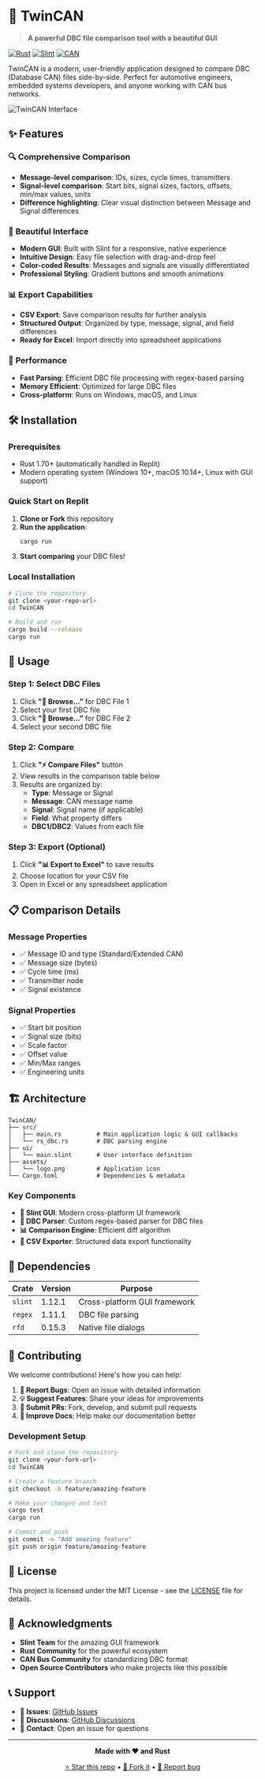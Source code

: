 
# 🚗 TwinCAN

> **A powerful DBC file comparison tool with a beautiful GUI**

[![Rust](https://img.shields.io/badge/rust-%23000000.svg?style=for-the-badge&logo=rust&logoColor=white)](https://www.rust-lang.org/)
[![Slint](https://img.shields.io/badge/Slint-GUI-blue?style=for-the-badge)](https://slint.dev/)
[![CAN](https://img.shields.io/badge/CAN-Bus-green?style=for-the-badge)](https://en.wikipedia.org/wiki/CAN_bus)

TwinCAN is a modern, user-friendly application designed to compare DBC (Database CAN) files side-by-side. Perfect for automotive engineers, embedded systems developers, and anyone working with CAN bus networks.

![TwinCAN Interface](https://via.placeholder.com/800x500/667eea/white?text=TwinCAN+Interface)

## ✨ Features

### 🔍 **Comprehensive Comparison**
- **Message-level comparison**: IDs, sizes, cycle times, transmitters
- **Signal-level comparison**: Start bits, signal sizes, factors, offsets, min/max values, units
- **Difference highlighting**: Clear visual distinction between Message and Signal differences

### 🎨 **Beautiful Interface**
- **Modern GUI**: Built with Slint for a responsive, native experience
- **Intuitive Design**: Easy file selection with drag-and-drop feel
- **Color-coded Results**: Messages and signals are visually differentiated
- **Professional Styling**: Gradient buttons and smooth animations

### 📊 **Export Capabilities**
- **CSV Export**: Save comparison results for further analysis
- **Structured Output**: Organized by type, message, signal, and field differences
- **Ready for Excel**: Import directly into spreadsheet applications

### 🚀 **Performance**
- **Fast Parsing**: Efficient DBC file processing with regex-based parsing
- **Memory Efficient**: Optimized for large DBC files
- **Cross-platform**: Runs on Windows, macOS, and Linux

## 🛠️ Installation

### Prerequisites
- Rust 1.70+ (automatically handled in Replit)
- Modern operating system (Windows 10+, macOS 10.14+, Linux with GUI support)

### Quick Start on Replit
1. **Clone or Fork** this repository
2. **Run the application**:
   ```bash
   cargo run
   ```
3. **Start comparing** your DBC files!

### Local Installation
```bash
# Clone the repository
git clone <your-repo-url>
cd TwinCAN

# Build and run
cargo build --release
cargo run
```

## 🚀 Usage

### Step 1: Select DBC Files
1. Click **"📂 Browse..."** for DBC File 1
2. Select your first DBC file
3. Click **"📂 Browse..."** for DBC File 2
4. Select your second DBC file

### Step 2: Compare
1. Click **"⚡ Compare Files"** button
2. View results in the comparison table below
3. Results are organized by:
   - **Type**: Message or Signal
   - **Message**: CAN message name
   - **Signal**: Signal name (if applicable)
   - **Field**: What property differs
   - **DBC1/DBC2**: Values from each file

### Step 3: Export (Optional)
1. Click **"📊 Export to Excel"** to save results
2. Choose location for your CSV file
3. Open in Excel or any spreadsheet application

## 📋 Comparison Details

### Message Properties
- ✅ Message ID and type (Standard/Extended CAN)
- ✅ Message size (bytes)
- ✅ Cycle time (ms)
- ✅ Transmitter node
- ✅ Signal existence

### Signal Properties
- ✅ Start bit position
- ✅ Signal size (bits)
- ✅ Scale factor
- ✅ Offset value
- ✅ Min/Max ranges
- ✅ Engineering units

## 🏗️ Architecture

```
TwinCAN/
├── src/
│   ├── main.rs          # Main application logic & GUI callbacks
│   └── rs_dbc.rs        # DBC parsing engine
├── ui/
│   └── main.slint       # User interface definition
├── assets/
│   └── logo.png         # Application icon
└── Cargo.toml           # Dependencies & metadata
```

### Key Components
- **🎨 Slint GUI**: Modern cross-platform UI framework
- **🔧 DBC Parser**: Custom regex-based parser for DBC files
- **📊 Comparison Engine**: Efficient diff algorithm
- **💾 CSV Exporter**: Structured data export functionality

## 🧩 Dependencies

| Crate | Version | Purpose |
|-------|---------|---------|
| `slint` | 1.12.1 | Cross-platform GUI framework |
| `regex` | 1.11.1 | DBC file parsing |
| `rfd` | 0.15.3 | Native file dialogs |

## 🤝 Contributing

We welcome contributions! Here's how you can help:

1. **🐛 Report Bugs**: Open an issue with detailed information
2. **💡 Suggest Features**: Share your ideas for improvements
3. **🔧 Submit PRs**: Fork, develop, and submit pull requests
4. **📖 Improve Docs**: Help make our documentation better

### Development Setup
```bash
# Fork and clone the repository
git clone <your-fork-url>
cd TwinCAN

# Create a feature branch
git checkout -b feature/amazing-feature

# Make your changes and test
cargo test
cargo run

# Commit and push
git commit -m "Add amazing feature"
git push origin feature/amazing-feature
```

## 📄 License

This project is licensed under the MIT License - see the [LICENSE](LICENSE) file for details.

## 🙏 Acknowledgments

- **Slint Team** for the amazing GUI framework
- **Rust Community** for the powerful ecosystem
- **CAN Bus Community** for standardizing DBC format
- **Open Source Contributors** who make projects like this possible

## 📞 Support

- 🐛 **Issues**: [GitHub Issues](../../issues)
- 💬 **Discussions**: [GitHub Discussions](../../discussions)
- 📧 **Contact**: Open an issue for questions

---

<div align="center">

**Made with ❤️ and Rust**

[⭐ Star this repo](../../stargazers) • [🍴 Fork it](../../fork) • [📝 Report bug](../../issues)

</div>
